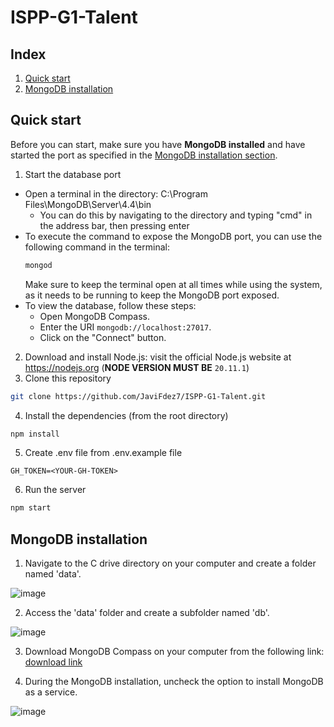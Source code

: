 # ISPP-G1-Talent
## Index
1. [Quick start](https://github.com/JaviFdez7/ISPP-G1-Talent?tab=readme-ov-file#quick-start)
2. [MongoDB installation](https://github.com/JaviFdez7/ISPP-G1-Talent?tab=readme-ov-file#mongodb-installation)
## Quick start
Before you can start, make sure you have **MongoDB installed** and have started the port as specified in the [MongoDB installation section](https://github.com/JaviFdez7/ISPP-G1-Talent?tab=readme-ov-file#mongodb-installation).

1. Start the database port

- Open a terminal in the directory: C:\Program Files\MongoDB\Server\4.4\bin
  - You can do this by navigating to the directory and typing "cmd" in the address bar, then pressing enter   
- To execute the command to expose the MongoDB port, you can use the following command in the terminal:
  ```bash
  mongod
  ```
  Make sure to keep the terminal open at all times while using the system, as it needs to be running to keep the MongoDB port exposed.
- To view the database, follow these steps:
  - Open MongoDB Compass.
  - Enter the URI `mongodb://localhost:27017`.
  - Click on the "Connect" button.

2. Download and install Node.js: visit the official Node.js website at https://nodejs.org (**NODE VERSION MUST BE** `20.11.1`)
3. Clone this repository
```bash
git clone https://github.com/JaviFdez7/ISPP-G1-Talent.git
```

4. Install the dependencies (from the root directory)
```bash
npm install
```

5. Create .env file from .env.example file
```
GH_TOKEN=<YOUR-GH-TOKEN>
```

6. Run the server
```bash
npm start
```

## MongoDB installation
1. Navigate to the C drive directory on your computer and create a folder named 'data'.

![image](https://github.com/JaviFdez7/ISPP-G1-Talent/assets/100673872/54f42cc2-74db-47d5-8355-0af5b00a4c5f)

2. Access the 'data' folder and create a subfolder named 'db'.

![image](https://github.com/JaviFdez7/ISPP-G1-Talent/assets/100673872/693b9f92-1f86-46d3-99ae-c8bdf13556cc)

3. Download MongoDB Compass on your computer from the following link: [download link](https://www.mongodb.com/try/download/community)
   
4. During the MongoDB installation, uncheck the option to install MongoDB as a service.

![image](https://github.com/JaviFdez7/ISPP-G1-Talent/assets/100673872/9f505d81-48c9-4b3a-b9db-bb9a8022338e)









